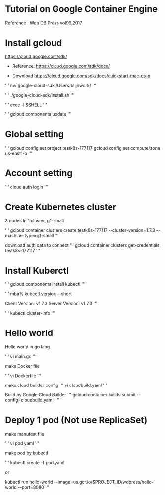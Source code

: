 # Tutorial on Google Container Engine
Reference : Web DB Press vol99,2017

# Install gcloud
https://cloud.google.com/sdk/
- Reference: https://cloud.google.com/sdk/docs/


- Download https://cloud.google.com/sdk/docs/quickstart-mac-os-x


'''
mv google-cloud-sdk /Users/taiji/work/
'''

'''
./google-cloud-sdk/install.sh
'''

'''
exec -l $SHELL
'''

'''
gcloud components update
'''

# Global setting

'''
gcloud config set project testk8s-177117
gcloud config set compute/zone us-east1-b
'''

# Account setting

'''
cloud auth login
'''

# Create Kubernetes cluster
3 nodes in 1 cluster, g1-small

'''
gcloud container clusters create testk8s-177117 --cluster-version=1.7.3 --machine-type=g1-small
'''

download auth data to connect 
'''
gcloud container clusters get-credentials testk8s-177117
'''

# Install Kuberctl

'''
gcloud components install kubectl
'''

'''
mba% kubectl version --short

Client Version: v1.7.3
Server Version: v1.7.3
'''

'''
kubectl cluster-info
'''

# Hello world

Hello world in go lang

'''
vi main.go
'''

make Docker file

'''
vi Dockerfile
'''

make cloud builder config
'''
vi cloudbuild.yaml
'''

Build by Google Cloud Builder
'''
gcloud container builds submit --config=cloudbuild.yaml .
'''

# Deploy 1 pod (Not use ReplicaSet)
make manufest file

'''
vi pod yaml
'''

make pod by kubectl

'''
kubectl create -f pod.yaml

or 

kubectl run hello-world --image=us.gcr.io/$PROJECT_ID/wdpress/hello-world --port=8080
'''





